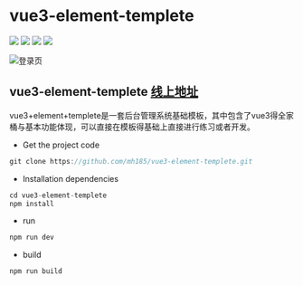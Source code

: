 # vue3-element-templete

[![](https://img.shields.io/badge/vue-3%2B-green)](https://v3.cn.vuejs.org/) [![](https://img.shields.io/badge/element--plus-1%2B-red)](https://element-plus.gitee.io/zh-CN/#/zh-CN/component/installation) [![](https://img.shields.io/badge/typescript-4%2B-blue)](https://www.typescriptlang.org/) [![](https://img.shields.io/badge/vite-2%2B-orange)](https://vitejs.cn/)

![登录页](https://img-blog.csdnimg.cn/f204bf11efcb470096f01fd0a037a463.png)

## vue3-element-templete [线上地址](https://static-201d7d1b-d463-4f91-8946-6d0f6581a344.bspapp.com/vue3-element-templete/index.html)

vue3+element+templete是一套后台管理系统基础模板，其中包含了vue3得全家桶与基本功能体现，可以直接在模板得基础上直接进行练习或者开发。
 - Get the project code
```javascript
git clone https://github.com/mh185/vue3-element-templete.git
```
- Installation dependencies
```javascript
cd vue3-element-templete
npm install
```
- run
```javascript
npm run dev
```
- build

```javascript
npm run build
```
